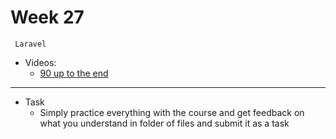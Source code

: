 # Week 27
     Laravel
- Videos:
    - [90 up to the end](https://youtube.com/playlist?list=PLftLUHfDSiZ4GfPZxaFDsA7ejUzD7SpWa&si=jdURIRNoxHBliX7n)

---
- Task
    - Simply practice everything with the course and get feedback on what you understand in folder of files and submit it as a task